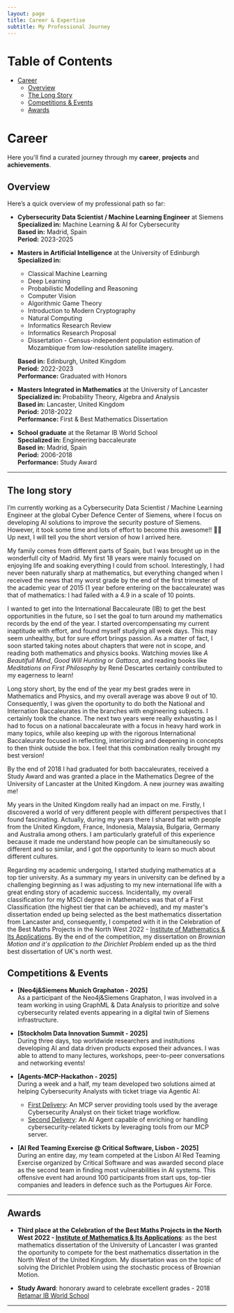 ```yaml
---
layout: page
title: Career & Expertise
subtitle: My Professional Journey
---
```


# Table of Contents
<!-- TOC -->
- [Career](#carrer)
  - [Overview](#overview)
  - [The Long Story](#the-long-story)
  - [Competitions & Events](#competitions-&-events)
  - [Awards](#awards)
<!-- TOC -->

# Career

Here you'll find a curated journey through my **career**, **projects** and **achievements**.

## Overview

Here’s a quick overview of my professional path so far:

- **Cybersecurity Data Scientist / Machine Learning Engineer** at Siemens  
  **Specialized in:** Machine Learning & AI for Cybersecurity  
  **Based in:** Madrid, Spain  
  **Period:** 2023-2025

- **Masters in Artificial Intelligence** at the University of Edinburgh  
  **Specialized in:**

    - Classical Machine Learning  
    - Deep Learning
    - Probabilistic Modelling and Reasoning
    - Computer Vision
    - Algorithmic Game Theory
    - Introduction to Modern Cryptography
    - Natural Computing
    - Informatics Research Review
    - Informatics Research Proposal
    - Dissertation - Census-independent population estimation of Mozambique from low-resolution satellite imagery.

  **Based in:** Edinburgh, United Kingdom  
  **Period:** 2022-2023  
  **Performance:** Graduated with Honors  

- **Masters Integrated in Mathematics** at the University of Lancaster  
  **Specialized in:** Probability Theory, Algebra and Analysis  
  **Based in:** Lancaster, United Kingdom  
  **Period:** 2018-2022  
  **Performance:** First & Best Mathematics Dissertation

- **School graduate** at the Retamar IB World School  
  **Specialized in:** Engineering baccaleurate  
  **Based in:** Madrid, Spain  
  **Period:** 2006-2018  
  **Performance:** Study Award
  
---


## The long story

I’m currently working as a Cybersecurity Data Scientist / Machine Learning Engineer at the global Cyber Defence Center of Siemens, where I focus on developing AI solutions to improve the security posture of Siemens. However, it took some time and lots of effort to become this awesome!! 💪💪 Up next, I will tell you the short version of how I arrived here.

My family comes from different parts of Spain, but I was brought up in the wonderfull city of Madrid. My first 18 years were mainly focused on enjoying life and soaking everything I could from school. Interestingly, I had never been naturally sharp at mathematics, but everything changed when I received the news that my worst grade by the end of the first trimester of the academic year of 2015 (1 year before entering on the baccaleurate) was that of mathematics: I had failed with a 4.9 in a scale of 10 points.

I wanted to get into the International Baccaleurate (IB) to get the best opportunities in the future, so I set the goal to turn around my mathematics records by the end of the year. I started overcompensating my current inaptitude with effort, and found myself studying all week days. This may seem unhealthy, but for sure effort brings passion. As a matter of fact, I soon started taking notes about chapters that were not in scope, and reading both mathematics and physics books. Watching movies like *A Beautifull Mind*, *Good Will Hunting* or *Gattaca*, and reading books like *Meditations on First Philosophy* by René Descartes certainly contributed to my eagerness to learn!

Long story short, by the end of the year my best grades were in Mathematics and Physics, and my overall average was above 9 out of 10. Consequently, I was given the oportunity to do both the National and Internation Baccaleurates in the branches with engineering subjects. I certainly took the chance. The next two years were really exhausting as I had to focus on a national baccaleurate with a focus in heavy hard work in many topics, while also keeping up with the rigorous International Baccaleurate focused in reflecting, interiorizing and deepening in concepts to then think outside the box. I feel that this combination really brought my best version!

By the end of 2018 I had graduated for both baccaleurates, received a Study Award and was granted a place in the Mathematics Degree of the University of Lancaster at the United Kingdom. A new journey was awaiting me!

My years in the United Kingdom really had an impact on me. Firstly, I discovered a world of very different people with different perspectives that I found fascinating. Actually, during my years there I shared flat with people from the United Kingdom, France, Indonesia, Malaysia, Bulgaria, Germany and Australia among others. I am particularly gratefull of this experience because it made me understand how people can be simultaneously so different and so similar, and I got the opportunity to learn so much about different cultures.

Regarding my academic undergoing, I started studying mathematics at a top tier university. As a summary my years in university can be defined by a challenging beginning as I was adjusting to my new international life with a great ending story of academic success. Incidentally, my overall classification for my MSCI degree in Mathematics was that of a First Classification (the highest tier that can be achieved), and my master's dissertation ended up being selected as the best mathematics dissertation from Lancaster and, consequently, I competed with it in the Celebration of the Best Maths Projects in the North West 2022 - [Institute of Mathematics & Its Applications](https://ima.org.uk/). By the end of the competition, my dissertation on *Brownian Motion and it's application to the Dirichlet Problem* ended up as the third best dissertation of UK's north west.

## Competitions & Events

- **[Neo4j&Siemens Munich Graphaton - 2025]**  
  As a participant of the Neo4j&Siemens Graphaton, I was involved in a team working in using GraphML & Data Analysis to prioritize and solve cybersecurity related events appearing in a digital twin of Siemens infrastructure.

- **[Stockholm Data Innovation Summit - 2025]**  
  During three days, top worldwide researchers and institutions developing AI and data driven products exposed their advances. I was able to attend to many lectures, workshops, peer-to-peer conversations and networking events!

- **[Agents-MCP-Hackathon - 2025]**  
  During a week and a half, my team developed two solutions aimed at helping Cybersecurity Analysts with ticket triage via Agentic AI:
  * [First Delivery](https://huggingface.co/spaces/Agents-MCP-Hackathon/TDAgentTools): An MCP server providing tools used by the average Cybersecurity Analyst on their ticket triage workflow.
  * [Second Delivery](https://huggingface.co/spaces/Agents-MCP-Hackathon/TDAgent): An AI Agent capable of enriching or handling cybersecurity-related tickets by leveraging tools from our MCP server.

- **[AI Red Teaming Exercise @ Critical Software, Lisbon - 2025]**  
  During an entire day, my team competed at the Lisbon AI Red Teaming Exercise organized by Critical Software and was awarded second place as the second team in finding most vulnerabilities in AI systems. This offensive event had around 100 participants from start ups, top-tier companies and leaders in defence such as the Portugues Air Force.

---

## Awards

- **Third place at the Celebration of the Best Maths Projects in the North West 2022 - [Institute of Mathematics & Its Applications](https://ima.org.uk/)**: as the best mathematics dissertation of the University of Lancaster I was granted the oportunity to compete for the best mathematics dissertation in the North West of the United Kingdom. My dissertation was on the topic of solving the Dirichlet Problem using the stochastic process of Brownian Motion.
  
- **Study Award**: honorary award to celebrate excellent grades - 2018 [Retamar IB World School](https://retamar.com/)

---


